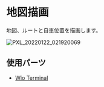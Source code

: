 # 地図描画

地図、ルートと自車位置を描画します。

![PXL_20220122_021920069](https://user-images.githubusercontent.com/10256609/150622331-fee89166-4e0c-4e67-9438-4c16acc7493d.jpg)

## 使用パーツ

* [Wio Terminal](https://www.switch-science.com/catalog/6360/)
